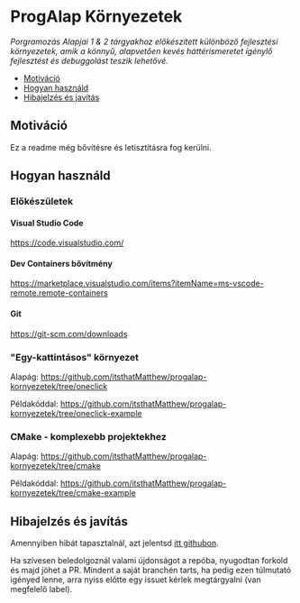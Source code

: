 # ProgAlap Környezetek

*Porgramozás Alapjai 1 & 2 tárgyakhoz előkészített különböző fejlesztési környezetek, amik a könnyű, alapvetően kevés háttérismeretet igénylő fejlesztést és debuggolást teszik lehetővé.*

- [Motiváció](#motiváció)
- [Hogyan használd](#hogyan-használd)
- [Hibajelzés és javítás](#hibajelzés-és-javítás)

## Motiváció

Ez a readme még bővítésre és letisztításra fog kerülni.

## Hogyan használd

### Előkészületek

#### Visual Studio Code

<https://code.visualstudio.com/>

#### Dev Containers bővítmény

<https://marketplace.visualstudio.com/items?itemName=ms-vscode-remote.remote-containers>

#### Git

<https://git-scm.com/downloads>

### "Egy-kattintásos" környezet

Alapág: <https://github.com/itsthatMatthew/progalap-kornyezetek/tree/oneclick>

Példakóddal: <https://github.com/itsthatMatthew/progalap-kornyezetek/tree/oneclick-example>

### CMake - komplexebb projektekhez

Alapág: <https://github.com/itsthatMatthew/progalap-kornyezetek/tree/cmake>

Példakóddal: <https://github.com/itsthatMatthew/progalap-kornyezetek/tree/cmake-example>

## Hibajelzés és javítás

Amennyiben hibát tapasztalnál, azt jelentsd [itt githubon](https://github.com/itsthatMatthew/progalap-kornyezetek/issues/new).

Ha szívesen beledolgoznál valami újdonságot a repóba, nyugodtan forkold és majd jöhet a PR. Mindent a saját branchén tarts, ha pedig ezen túlmutató igényed lenne, arra nyiss előtte egy issuet kérlek megtárgyalni (van megfelelő label).